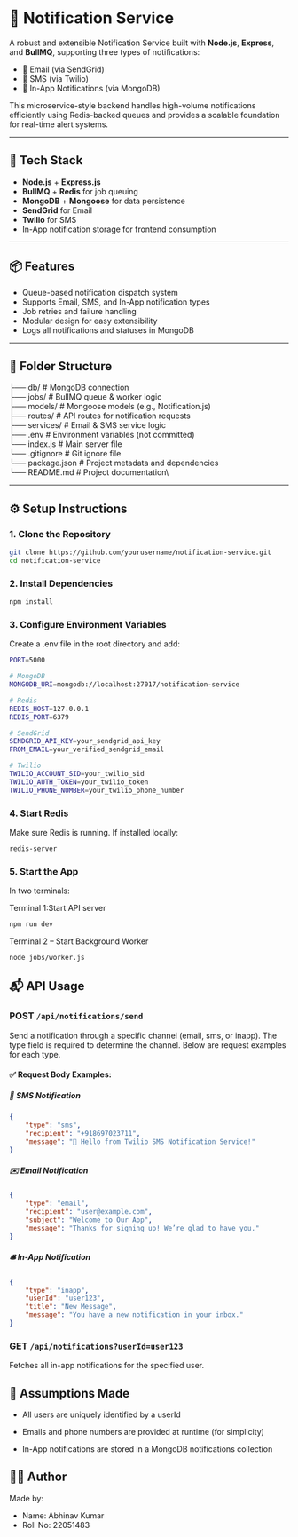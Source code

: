 # 🔔 Notification Service

A robust and extensible Notification Service built with **Node.js**, **Express**, and **BullMQ**, supporting three types of notifications:

-   📩 Email (via SendGrid)
-   📱 SMS (via Twilio)
-   💬 In-App Notifications (via MongoDB)

This microservice-style backend handles high-volume notifications efficiently using Redis-backed queues and provides a scalable foundation for real-time alert systems.

---

## 🚀 Tech Stack

-   **Node.js** + **Express.js**
-   **BullMQ** + **Redis** for job queuing
-   **MongoDB** + **Mongoose** for data persistence
-   **SendGrid** for Email
-   **Twilio** for SMS
-   In-App notification storage for frontend consumption

---

## 📦 Features

-   Queue-based notification dispatch system
-   Supports Email, SMS, and In-App notification types
-   Job retries and failure handling
-   Modular design for easy extensibility
-   Logs all notifications and statuses in MongoDB

---

## 📁 Folder Structure

├── db/ # MongoDB connection\
├── jobs/ # BullMQ queue & worker logic\
├── models/ # Mongoose models (e.g., Notification.js)\
├── routes/ # API routes for notification requests\
├── services/ # Email & SMS service logic\
├── .env # Environment variables (not committed)\
└── index.js # Main server file\
└── .gitignore # Git ignore file\
└── package.json # Project metadata and dependencies\
└── README.md # Project documentation\

---

## ⚙️ Setup Instructions

### 1. Clone the Repository

```bash
git clone https://github.com/yourusername/notification-service.git
cd notification-service
```

### 2. Install Dependencies

```bash
npm install
```

### 3. Configure Environment Variables

Create a .env file in the root directory and add:

```bash
PORT=5000

# MongoDB
MONGODB_URI=mongodb://localhost:27017/notification-service

# Redis
REDIS_HOST=127.0.0.1
REDIS_PORT=6379

# SendGrid
SENDGRID_API_KEY=your_sendgrid_api_key
FROM_EMAIL=your_verified_sendgrid_email

# Twilio
TWILIO_ACCOUNT_SID=your_twilio_sid
TWILIO_AUTH_TOKEN=your_twilio_token
TWILIO_PHONE_NUMBER=your_twilio_phone_number
```

### 4. Start Redis

Make sure Redis is running. If installed locally:

```bash
redis-server
```

### 5. Start the App

In two terminals:

Terminal 1:Start API server

```bash
npm run dev
```

Terminal 2 – Start Background Worker

```bash
node jobs/worker.js
```

## 📬 API Usage

### POST `/api/notifications/send`

Send a notification through a specific channel (email, sms, or inapp). The type field is required to determine the channel. Below are request examples for each type.

#### ✅ Request Body Examples:

##### 📱 SMS Notification

```json
{
    "type": "sms",
    "recipient": "+918697023711",
    "message": "🚀 Hello from Twilio SMS Notification Service!"
}
```

##### ✉️ Email Notification

```json
{
    "type": "email",
    "recipient": "user@example.com",
    "subject": "Welcome to Our App",
    "message": "Thanks for signing up! We’re glad to have you."
}
```

##### 🛎️ In-App Notification

```json
{
    "type": "inapp",
    "userId": "user123",
    "title": "New Message",
    "message": "You have a new notification in your inbox."
}
```

### GET `/api/notifications?userId=user123`

Fetches all in-app notifications for the specified user.

## 📌 Assumptions Made

-   All users are uniquely identified by a userId

*   Emails and phone numbers are provided at runtime (for simplicity)

-   In-App notifications are stored in a MongoDB notifications collection

## 🧑‍💻 Author

Made by:

-   Name: Abhinav Kumar
-   Roll No: 22051483
